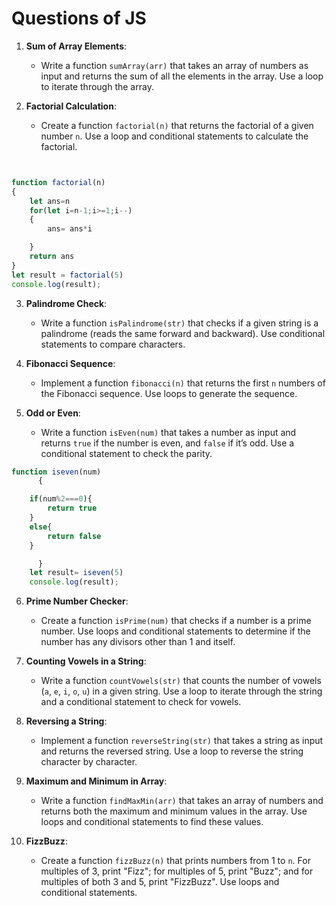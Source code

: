# Questions of JS

1. **Sum of Array Elements**:
   - Write a function `sumArray(arr)` that takes an array of numbers as input and returns the sum of all the elements in the array. Use a loop to iterate through the array.

2. **Factorial Calculation**:
   - Create a function `factorial(n)` that returns the factorial of a given number `n`. Use a loop and conditional statements to calculate the factorial.
```javascript


function factorial(n)
{
    let ans=n
    for(let i=n-1;i>=1;i--)
    {
        ans= ans*i

    }
    return ans
}
let result = factorial(5)
console.log(result);
```
3. **Palindrome Check**:
   - Write a function `isPalindrome(str)` that checks if a given string is a palindrome (reads the same forward and backward). Use conditional statements to compare characters.

4. **Fibonacci Sequence**:
   - Implement a function `fibonacci(n)` that returns the first `n` numbers of the Fibonacci sequence. Use loops to generate the sequence.

5. **Odd or Even**:
   - Write a function `isEven(num)` that takes a number as input and returns `true` if the number is even, and `false` if it’s odd. Use a conditional statement to check the parity.
``` javascript
function iseven(num)
      {

    if(num%2===0){
        return true
    }
    else{
        return false
    }

      }
    let result= iseven(5)
    console.log(result);
```

6. **Prime Number Checker**:
   - Create a function `isPrime(num)` that checks if a number is a prime number. Use loops and conditional statements to determine if the number has any divisors other than 1 and itself.

7. **Counting Vowels in a String**:
   - Write a function `countVowels(str)` that counts the number of vowels (`a`, `e`, `i`, `o`, `u`) in a given string. Use a loop to iterate through the string and a conditional statement to check for vowels.

8. **Reversing a String**:
   - Implement a function `reverseString(str)` that takes a string as input and returns the reversed string. Use a loop to reverse the string character by character.

9. **Maximum and Minimum in Array**:
   - Write a function `findMaxMin(arr)` that takes an array of numbers and returns both the maximum and minimum values in the array. Use loops and conditional statements to find these values.

10. **FizzBuzz**:
    - Create a function `fizzBuzz(n)` that prints numbers from 1 to `n`. For multiples of 3, print "Fizz"; for multiples of 5, print "Buzz"; and for multiples of both 3 and 5, print "FizzBuzz". Use loops and conditional statements.
